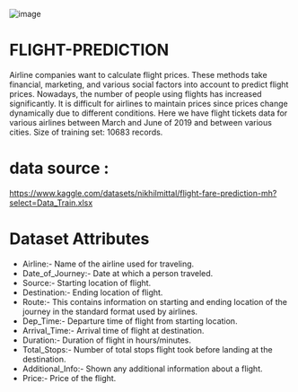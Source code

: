 ![image](https://user-images.githubusercontent.com/118819574/206902907-76ce3252-7e43-4b2c-b38e-59a9ac7d151a.png)

# FLIGHT-PREDICTION
Airline companies want to calculate flight prices. These methods take financial, marketing, and various social factors into account to predict flight prices.
Nowadays, the number of people using flights has increased significantly. It is difficult for airlines to maintain prices since prices change dynamically due to different conditions. Here we have flight tickets data for various airlines between March and June of 2019 and between various cities. Size of training set: 10683 records.

# data source : 
https://www.kaggle.com/datasets/nikhilmittal/flight-fare-prediction-mh?select=Data_Train.xlsx

# Dataset Attributes
* Airline:- Name of the airline used for traveling.
* Date_of_Journey:- Date at which a person traveled.
* Source:- Starting location of flight.
* Destination:- Ending location of flight.
* Route:- This contains information on starting and ending location of the journey in the standard format used by airlines.
* Dep_Time:- Departure time of flight from starting location.
* Arrival_Time:- Arrival time of flight at destination.
* Duration:- Duration of flight in hours/minutes.
* Total_Stops:- Number of total stops flight took before landing at the destination.
* Additional_Info:- Shown any additional information about a flight.
* Price:- Price of the flight.
